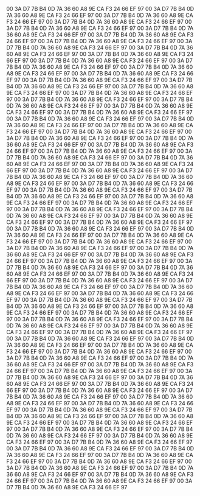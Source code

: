 00 3A D7 7B B4 0D 7A 36 60 A8 9E CA F3 24 66 EF 97 00 3A D7 7B B4 0D 7A 36 60 A8 9E CA F3 24 66 EF 97 00 3A D7 7B B4 0D 7A 36 60 A8 9E CA F3 24 66 EF 97 00 3A D7 7B B4 0D 7A 36 60 A8 9E CA F3 24 66 EF 97 00 3A D7 7B B4 0D 7A 36 60 A8 9E CA F3 24 66 EF 97 00 3A D7 7B B4 0D 7A 36 60 A8 9E CA F3 24 66 EF 97 00 3A D7 7B B4 0D 7A 36 60 A8 9E CA F3 24 66 EF 97 00 3A D7 7B B4 0D 7A 36 60 A8 9E CA F3 24 66 EF 97 00 3A D7 7B B4 0D 7A 36 60 A8 9E CA F3 24 66 EF 97 00 3A D7 7B B4 0D 7A 36 60 A8 9E CA F3 24 66 EF 97 00 3A D7 7B B4 0D 7A 36 60 A8 9E CA F3 24 66 EF 97 00 3A D7 7B B4 0D 7A 36 60 A8 9E CA F3 24 66 EF 97 00 3A D7 7B B4 0D 7A 36 60 A8 9E CA F3 24 66 EF 97 00 3A D7 7B B4 0D 7A 36 60 A8 9E CA F3 24 66 EF 97 00 3A D7 7B B4 0D 7A 36 60 A8 9E CA F3 24 66 EF 97 00 3A D7 7B B4 0D 7A 36 60 A8 9E CA F3 24 66 EF 97 00 3A D7 7B B4 0D 7A 36 60 A8 9E CA F3 24 66 EF 97 00 3A D7 7B B4 0D 7A 36 60 A8 9E CA F3 24 66 EF 97 00 3A D7 7B B4 0D 7A 36 60 A8 9E CA F3 24 66 EF 97 00 3A D7 7B B4 0D 7A 36 60 A8 9E CA F3 24 66 EF 97 00 3A D7 7B B4 0D 7A 36 60 A8 9E CA F3 24 66 EF 97 00 3A D7 7B B4 0D 7A 36 60 A8 9E CA F3 24 66 EF 97 00 3A D7 7B B4 0D 7A 36 60 A8 9E CA F3 24 66 EF 97 00 3A D7 7B B4 0D 7A 36 60 A8 9E CA F3 24 66 EF 97 00 3A D7 7B B4 0D 7A 36 60 A8 9E CA F3 24 66 EF 97 00 3A D7 7B B4 0D 7A 36 60 A8 9E CA F3 24 66 EF 97 00 3A D7 7B B4 0D 7A 36 60 A8 9E CA F3 24 66 EF 97 00 3A D7 7B B4 0D 7A 36 60 A8 9E CA F3 24 66 EF 97 00 3A D7 7B B4 0D 7A 36 60 A8 9E CA F3 24 66 EF 97 00 3A D7 7B B4 0D 7A 36 60 A8 9E CA F3 24 66 EF 97 00 3A D7 7B B4 0D 7A 36 60 A8 9E CA F3 24 66 EF 97 00 3A D7 7B B4 0D 7A 36 60 A8 9E CA F3 24 66 EF 97 00 3A D7 7B B4 0D 7A 36 60 A8 9E CA F3 24 66 EF 97 00 3A D7 7B B4 0D 7A 36 60 A8 9E CA F3 24 66 EF 97 00 3A D7 7B B4 0D 7A 36 60 A8 9E CA F3 24 66 EF 97 00 3A D7 7B B4 0D 7A 36 60 A8 9E CA F3 24 66 EF 97 00 3A D7 7B B4 0D 7A 36 60 A8 9E CA F3 24 66 EF 97 00 3A D7 7B B4 0D 7A 36 60 A8 9E CA F3 24 66 EF 97 00 3A D7 7B B4 0D 7A 36 60 A8 9E CA F3 24 66 EF 97 00 3A D7 7B B4 0D 7A 36 60 A8 9E CA F3 24 66 EF 97 00 3A D7 7B B4 0D 7A 36 60 A8 9E CA F3 24 66 EF 97 00 3A D7 7B B4 0D 7A 36 60 A8 9E CA F3 24 66 EF 97 00 3A D7 7B B4 0D 7A 36 60 A8 9E CA F3 24 66 EF 97 00 3A D7 7B B4 0D 7A 36 60 A8 9E CA F3 24 66 EF 97 00 3A D7 7B B4 0D 7A 36 60 A8 9E CA F3 24 66 EF 97 00 3A D7 7B B4 0D 7A 36 60 A8 9E CA F3 24 66 EF 97 00 3A D7 7B B4 0D 7A 36 60 A8 9E CA F3 24 66 EF 97 00 3A D7 7B B4 0D 7A 36 60 A8 9E CA F3 24 66 EF 97 00 3A D7 7B B4 0D 7A 36 60 A8 9E CA F3 24 66 EF 97 00 3A D7 7B B4 0D 7A 36 60 A8 9E CA F3 24 66 EF 97 00 3A D7 7B B4 0D 7A 36 60 A8 9E CA F3 24 66 EF 97 00 3A D7 7B B4 0D 7A 36 60 A8 9E CA F3 24 66 EF 97 00 3A D7 7B B4 0D 7A 36 60 A8 9E CA F3 24 66 EF 97 00 3A D7 7B B4 0D 7A 36 60 A8 9E CA F3 24 66 EF 97 00 3A D7 7B B4 0D 7A 36 60 A8 9E CA F3 24 66 EF 97 00 3A D7 7B B4 0D 7A 36 60 A8 9E CA F3 24 66 EF 97 00 3A D7 7B B4 0D 7A 36 60 A8 9E CA F3 24 66 EF 97 00 3A D7 7B B4 0D 7A 36 60 A8 9E CA F3 24 66 EF 97 00 3A D7 7B B4 0D 7A 36 60 A8 9E CA F3 24 66 EF 97 00 3A D7 7B B4 0D 7A 36 60 A8 9E CA F3 24 66 EF 97 00 3A D7 7B B4 0D 7A 36 60 A8 9E CA F3 24 66 EF 97 00 3A D7 7B B4 0D 7A 36 60 A8 9E CA F3 24 66 EF 97 00 3A D7 7B B4 0D 7A 36 60 A8 9E CA F3 24 66 EF 97 00 3A D7 7B B4 0D 7A 36 60 A8 9E CA F3 24 66 EF 97 00 3A D7 7B B4 0D 7A 36 60 A8 9E CA F3 24 66 EF 97 00 3A D7 7B B4 0D 7A 36 60 A8 9E CA F3 24 66 EF 97 00 3A D7 7B B4 0D 7A 36 60 A8 9E CA F3 24 66 EF 97 00 3A D7 7B B4 0D 7A 36 60 A8 9E CA F3 24 66 EF 97 00 3A D7 7B B4 0D 7A 36 60 A8 9E CA F3 24 66 EF 97 00 3A D7 7B B4 0D 7A 36 60 A8 9E CA F3 24 66 EF 97 00 3A D7 7B B4 0D 7A 36 60 A8 9E CA F3 24 66 EF 97 00 3A D7 7B B4 0D 7A 36 60 A8 9E CA F3 24 66 EF 97 00 3A D7 7B B4 0D 7A 36 60 A8 9E CA F3 24 66 EF 97 00 3A D7 7B B4 0D 7A 36 60 A8 9E CA F3 24 66 EF 97 00 3A D7 7B B4 0D 7A 36 60 A8 9E CA F3 24 66 EF 97 00 3A D7 7B B4 0D 7A 36 60 A8 9E CA F3 24 66 EF 97 00 3A D7 7B B4 0D 7A 36 60 A8 9E CA F3 24 66 EF 97 00 3A D7 7B B4 0D 7A 36 60 A8 9E CA F3 24 66 EF 97 00 3A D7 7B B4 0D 7A 36 60 A8 9E CA F3 24 66 EF 97 00 3A D7 7B B4 0D 7A 36 60 A8 9E CA F3 24 66 EF 97 00 3A D7 7B B4 0D 7A 36 60 A8 9E CA F3 24 66 EF 97 00 3A D7 7B B4 0D 7A 36 60 A8 9E CA F3 24 66 EF 97 00 3A D7 7B B4 0D 7A 36 60 A8 9E CA F3 24 66 EF 97 00 3A D7 7B B4 0D 7A 36 60 A8 9E CA F3 24 66 EF 97 00 3A D7 7B B4 0D 7A 36 60 A8 9E CA F3 24 66 EF 97 00 3A D7 7B B4 0D 7A 36 60 A8 9E CA F3 24 66 EF 97 00 3A D7 7B B4 0D 7A 36 60 A8 9E CA F3 24 66 EF 97 00 3A D7 7B B4 0D 7A 36 60 A8 9E CA F3 24 66 EF 97 00 3A D7 7B B4 0D 7A 36 60 A8 9E CA F3 24 66 EF 97 00 3A D7 7B B4 0D 7A 36 60 A8 9E CA F3 24 66 EF 97 00 3A D7 7B B4 0D 7A 36 60 A8 9E CA F3 24 66 EF 97 00 3A D7 7B B4 0D 7A 36 60 A8 9E CA F3 24 66 EF 97 00 3A D7 7B B4 0D 7A 36 60 A8 9E CA F3 24 66 EF 97 00 3A D7 7B B4 0D 7A 36 60 A8 9E CA F3 24 66 EF 97 00 3A D7 7B B4 0D 7A 36 60 A8 9E CA F3 24 66 EF 97 00 3A D7 7B B4 0D 7A 36 60 A8 9E CA F3 24 66 EF 97 00 3A D7 7B B4 0D 7A 36 60 A8 9E CA F3 24 66 EF 97 00 3A D7 7B B4 0D 7A 36 60 A8 9E CA F3 24 66 EF 97 00 3A D7 7B B4 0D 7A 36 60 A8 9E CA F3 24 66 EF 97 00 3A D7 7B B4 0D 7A 36 60 A8 9E CA F3 24 66 EF 97 00 3A D7 7B B4 0D 7A 36 60 A8 9E CA F3 24 66 EF 97
